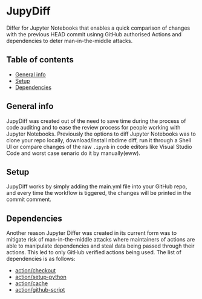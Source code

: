# JupyDiff
Differ for Jupyter Notebooks that enables a quick comparison of changes with the previous HEAD commit usinng GitHub authorised Actions and dependencies to deter man-in-the-middle attacks.
## Table of contents
* [General info](#general-info)
* [Setup](#setup)
* [Dependencies](#dependencies)

## General info
JupyDiff was created out of the need to save time during the process of code auditing and to ease the review process for people working with Jupyter Notebooks. Previously the options to diff Jupyter Notebooks was to clone your repo locally, download/install nbdime diff, run it through a Shell UI or compare changes of the raw `.ipynb` in code editors like Visual Studio Code and worst case senario do it by manually(eww).

## Setup
JupyDiff works by simply adding the main.yml file into your GitHub repo, and every time the workflow is tiggered, the changes will be printed in the commit comment. 

## Dependencies
Another reason Jupyter Differ was created in its current form was to mitigate risk of man-in-the-middle attacks where maintainers of actions are able to manipulate dependencies and steal data being passed through their actions. This led to only GitHub verified actions being used. The list of dependencies is as follows:
* [action/checkout](https://github.com/actions/checkout)
* [action/setup-python](https://github.com/actions/setup-python)
* [action/cache](https://github.com/actions/cache)
* [action/github-script](https://github.com/actions/github-script) 
